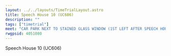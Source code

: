 ```yaml
---
layout: ../../layouts/TimeTrialLayout.astro
title: Speech House 10 (UC606)
description: ""
tags: ["timetrial"]
meet: "CAR PARK NEXT TO STAINED GLASS WINDOW (1ST LEFT AFTER SPEECH HOUSE ON B4226 TOWARDS CINDERFORD).NOTE: COURSE IS ON VALLEY ROAD, NOT THE INDUSTRIAL ESTATE."
rwgpsid: 4051080
---
```


Speech House 10 (UC606)